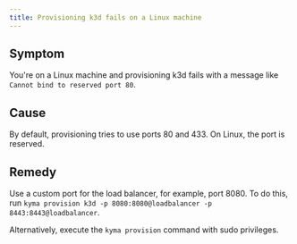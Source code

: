 ```yaml
---
title: Provisioning k3d fails on a Linux machine
---
```


## Symptom

You're on a Linux machine and provisioning k3d fails with a message like `Cannot bind to reserved port 80`.

## Cause

By default, provisioning tries to use ports 80 and 433.
On Linux, the port is reserved.

## Remedy

Use a custom port for the load balancer, for example, port 8080.
To do this, run `kyma provision k3d -p 8080:8080@loadbalancer -p 8443:8443@loadbalancer`.

Alternatively, execute the `kyma provision` command with sudo privileges.
